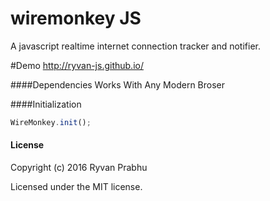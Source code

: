 # wiremonkey JS
A javascript realtime internet connection tracker and notifier.

#Demo
http://ryvan-js.github.io/

####Dependencies
Works With Any Modern Broser

####Initialization

```javascript
WireMonkey.init();
```


#### License

Copyright (c) 2016 Ryvan Prabhu

Licensed under the MIT license.